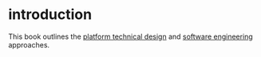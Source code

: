 # introduction

This book outlines the [platform technical design](platform-technical-design/) and [software engineering](software-engineering/) approaches.

